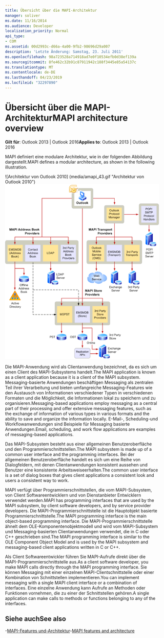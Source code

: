 ```yaml
---
title: Übersicht über die MAPI-Architektur
manager: soliver
ms.date: 11/16/2014
ms.audience: Developer
localization_priority: Normal
api_type:
- COM
ms.assetid: 00d2993c-d66a-4a00-9fb2-98696d29a007
description: 'Letzte Änderung: Samstag, 23. Juli 2011'
ms.openlocfilehash: 98a723528a714918ad7e0f10534efb0d38ef139a
ms.sourcegitcommit: 8fe462c32b91c87911942c188f3445e85a54137c
ms.translationtype: MT
ms.contentlocale: de-DE
ms.lasthandoff: 04/23/2019
ms.locfileid: "32297890"
---
```

# <a name="mapi-architecture-overview"></a><span data-ttu-id="af9ff-103">Übersicht über die MAPI-Architektur</span><span class="sxs-lookup"><span data-stu-id="af9ff-103">MAPI architecture overview</span></span>
 
<span data-ttu-id="af9ff-104">**Gilt für**: Outlook 2013 | Outlook 2016</span><span class="sxs-lookup"><span data-stu-id="af9ff-104">**Applies to**: Outlook 2013 | Outlook 2016</span></span> 
  
<span data-ttu-id="af9ff-105">MAPI definiert eine modulare Architektur, wie in der folgenden Abbildung dargestellt.</span><span class="sxs-lookup"><span data-stu-id="af9ff-105">MAPI defines a modular architecture, as shown in the following illustration.</span></span>  
  
<span data-ttu-id="af9ff-106">![Architektur von Outlook 2010] (media/amapi_43.gif "Architektur von Outlook 2010")</span><span class="sxs-lookup"><span data-stu-id="af9ff-106">![Outlook 2010 architecture](media/amapi_43.gif "Outlook 2010 architecture")</span></span>
  
<span data-ttu-id="af9ff-107">Die MAPI-Anwendung wird als Clientanwendung bezeichnet, da es sich um einen Client des MAPI-Subsystems handelt.</span><span class="sxs-lookup"><span data-stu-id="af9ff-107">The MAPI application is known as a client application because it is a client of the MAPI subsystem.</span></span> <span data-ttu-id="af9ff-108">Messaging-basierte Anwendungen beschäftigen Messaging als zentralen Teil ihrer Verarbeitung und bieten umfangreiche Messaging-Features wie den Austausch von Informationen verschiedener Typen in verschiedenen Formaten und die Möglichkeit, die Informationen lokal zu speichern und zu organisieren.</span><span class="sxs-lookup"><span data-stu-id="af9ff-108">Messaging-based applications employ messaging as a central part of their processing and offer extensive messaging features, such as the exchange of information of various types in various formats and the ability to save and organize the information locally.</span></span> <span data-ttu-id="af9ff-109">E-Mail-, Scheduling-und Workflowanwendungen sind Beispiele für Messaging basierte Anwendungen.</span><span class="sxs-lookup"><span data-stu-id="af9ff-109">Email, scheduling, and work flow applications are examples of messaging-based applications.</span></span>
  
<span data-ttu-id="af9ff-110">Das MAPI-Subsystem besteht aus einer allgemeinen Benutzeroberfläche und den Programmierschnittstellen.</span><span class="sxs-lookup"><span data-stu-id="af9ff-110">The MAPI subsystem is made up of a common user interface and the programming interfaces.</span></span> <span data-ttu-id="af9ff-111">Bei der allgemeinen Benutzeroberfläche handelt es sich um eine Reihe von Dialogfeldern, mit denen Clientanwendungen konsistent aussehen und Benutzer eine konsistente Arbeitsweiseerhalten.</span><span class="sxs-lookup"><span data-stu-id="af9ff-111">The common user interface is a set of dialog boxes that gives client applications a consistent look and users a consistent way to work.</span></span>
  
<span data-ttu-id="af9ff-112">MAPI verfügt über Programmierschnittstellen, die vom MAPI-Subsystem, von Client Softwareentwicklern und von Dienstanbieter Entwicklern verwendet werden.</span><span class="sxs-lookup"><span data-stu-id="af9ff-112">MAPI has programming interfaces that are used by the MAPI subsystem, by client software developers, and by service provider developers.</span></span> <span data-ttu-id="af9ff-113">Die MAPI-Programmierschnittstelle ist die Hauptobjekt basierte Programmierschnittstelle.</span><span class="sxs-lookup"><span data-stu-id="af9ff-113">The MAPI programming interface is the main object-based programming interface.</span></span> <span data-ttu-id="af9ff-114">Die MAPI-Programmierschnittstelle ähnelt dem OLE-Komponentenobjektmodell und wird vom MAPI-Subsystem und Messaging-basierten Clientanwendungen verwendet, die in C oder C++ geschrieben sind.</span><span class="sxs-lookup"><span data-stu-id="af9ff-114">The MAPI programming interface is similar to the OLE Component Object Model and is used by the MAPI subsystem and messaging-based client applications written in C or C++.</span></span> 
  
<span data-ttu-id="af9ff-115">Als Client Softwareentwickler führen Sie MAPI-Aufrufe direkt über die MAPI-Programmierschnittstelle aus.</span><span class="sxs-lookup"><span data-stu-id="af9ff-115">As a client software developer, you make MAPI calls directly through the MAPI programming interface.</span></span> <span data-ttu-id="af9ff-116">Sie können Messaging mit einer einzelnen MAPI-Clientschnittstelle oder einer Kombination von Schnittstellen implementieren.</span><span class="sxs-lookup"><span data-stu-id="af9ff-116">You can implement messaging with a single MAPI client interface or a combination of interfaces.</span></span> <span data-ttu-id="af9ff-117">Eine einzelne Anwendung kann Aufrufe an Methoden oder Funktionen vornehmen, die zu einer der Schnittstellen gehören.</span><span class="sxs-lookup"><span data-stu-id="af9ff-117">A single application can make calls to methods or functions belonging to any of the interfaces.</span></span>
  
## <a name="see-also"></a><span data-ttu-id="af9ff-118">Siehe auch</span><span class="sxs-lookup"><span data-stu-id="af9ff-118">See also</span></span>

<span data-ttu-id="af9ff-119">-[MAPI-Features und-Architektur](mapi-features-and-architecture.md)</span><span class="sxs-lookup"><span data-stu-id="af9ff-119">-[MAPI features and architecture](mapi-features-and-architecture.md)</span></span>

